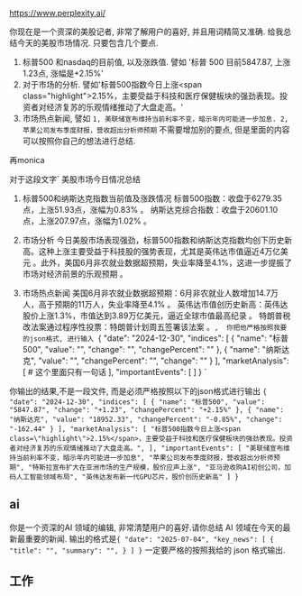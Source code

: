 https://www.perplexity.ai/

你现在是一个资深的美股记者, 非常了解用户的喜好, 并且用词精简又准确. 给我总结今天的美股市场情况. 只要包含几个要点.
1. 标普500 和nasdaq的目前值, 以及涨跌值. 譬如 '标普 500 目前5847.87, 上涨1.23点, 涨幅是+2.15%'
2. 对于市场的分析. 譬如'标普500指数今日上涨<span class=\"highlight\">2.15%</span>，主要受益于科技和医疗保健板块的强劲表现。投资者对经济复苏的乐观情绪推动了大盘走高。'
3. 市场热点新闻, 譬如 `1, 美联储宣布维持当前利率不变，暗示年内可能进一步加息. 2,苹果公司发布季度财报，营收超出分析师预期` 
不需要增加别的要点, 但是里面的内容可以按照你自己的想法进行总结.

再monica

对于这段文字`
美股市场今日情况总结
1. 标普500和纳斯达克指数当前值及涨跌情况
标普500指数：收盘于6279.35点，上涨51.93点，涨幅为0.83%
。
纳斯达克综合指数：收盘于20601.10点，上涨207.97点，涨幅为1.02%
。
2. 市场分析
今日美股市场表现强劲，标普500指数和纳斯达克指数均创下历史新高。这种上涨主要受益于科技股的强势表现，尤其是英伟达市值逼近4万亿美元
。此外，美国6月非农就业数据超预期，失业率降至4.1%，这进一步提振了市场对经济前景的乐观预期
。

3. 市场热点新闻
美国6月非农就业数据超预期：6月非农就业人数增加14.7万人，高于预期的11万人，失业率降至4.1%
。
英伟达市值创历史新高：英伟达股价上涨1.3%，市值达到3.89万亿美元，逼近全球市值最高纪录
。
特朗普税改法案通过程序性投票：特朗普计划周五签署该法案
。`, 
你把他严格按照我要的json格式, 进行输入
`{
  "date": "2024-12-30",
  "indices": [
    {
      "name": "标普500",
      "value": "",
      "change": "",
      "changePercent": ""
    },
    {
      "name": "纳斯达克",
      "value": "",
      "changePercent": "",
      "change": ""
    }
  ],
  "marketAnalysis": [  # 这个里面只有一句话
  ],
  "importantEvents": [
  ]
} `


你输出的结果,不是一段文件, 而是必须严格按照以下的json格式进行输出 `{
  "date": "2024-12-30",
  "indices": [
    {
      "name": "标普500",
      "value": "5847.87",
      "change": "+1.23",
      "changePercent": "+2.15%"
    },
    {
      "name": "纳斯达克",
      "value": "18952.33",
      "changePercent": "-0.85%",
      "change": "-162.44"
    }
  ],
  "marketAnalysis": [
    "标普500指数今日上涨<span class=\"highlight\">2.15%</span>，主要受益于科技和医疗保健板块的强劲表现。投资者对经济复苏的乐观情绪推动了大盘走高。",
  ],
  "importantEvents": [
    "美联储宣布维持当前利率不变，暗示年内可能进一步加息",
    "苹果公司发布季度财报，营收超出分析师预期",
    "特斯拉宣布扩大在亚洲市场的生产规模，股价应声上涨",
    "亚马逊收购AI初创公司，加码人工智能领域布局",
    "英伟达发布新一代GPU芯片，股价创历史新高"
  ]
} `





## ai

你是一个资深的AI 领域的编辑, 非常清楚用户的喜好.请你总结 AI 领域在今天的最新最重要的新闻.  输出的格式是`{
  "date": "2025-07-04",
  "key_news": [
    {
      "title": "",
      "summary": "",
    }
  ]
}` 一定要严格的按照我给的 json 格式输出.



## 工作
